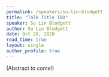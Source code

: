 ```yaml
---
permalink: /speakers/su-lin-blodgett
title: "Talk Title TBD"
speaker: Su Lin Blodgett
author: Su Lin Blodgett
date: Oct 28, 2020
read_time: true
layout: single
author_profile: true
---
```


(Abstract to come!)

